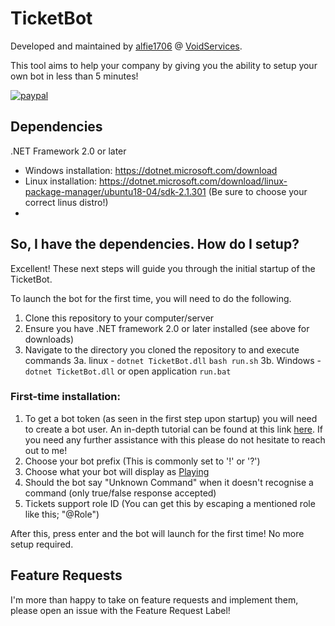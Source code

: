 
# TicketBot
Developed and maintained by [alfie1706](https://github.com/alfie1706) @ [VoidServices](https://github.com/VoidServices).

This tool aims to help your company by giving you the ability to setup your own bot in less than 5 minutes!

[![paypal](https://www.paypalobjects.com/en_US/i/btn/btn_donateCC_LG.gif)](https://paypal.me/alfieturner1706)

## Dependencies
.NET Framework 2.0 or later

 - Windows installation: https://dotnet.microsoft.com/download
 - Linux installation: https://dotnet.microsoft.com/download/linux-package-manager/ubuntu18-04/sdk-2.1.301 (Be sure to choose your correct linus distro!)
 - 
## So, I have the dependencies. How do I setup?
Excellent! These next steps will guide you through the initial startup of the TicketBot.

To launch the bot for the first time, you will need to do the following.

 1. Clone this repository to your computer/server
 2. Ensure you have .NET framework 2.0 or later installed (see above for downloads)
 3. Navigate to the directory you cloned the repository to and execute commands
3a. linux - `dotnet TicketBot.dll` `bash run.sh`
3b. Windows - `dotnet TicketBot.dll` or open application `run.bat`

### First-time installation:
 1. To get a bot token (as seen in the first step upon startup) you will need to create a bot user. An in-depth tutorial can be found at this link [here](https://discordpy.readthedocs.io/en/rewrite/discord.html). If you need any further assistance with this please do not hesitate to reach out to me!
 2. Choose your bot prefix (This is commonly set to '!' or '?')
 3. Choose what your bot will display as [Playing](https://why-am-i-he.re/mEqQkd.png)
 4. Should the bot say "Unknown Command" when it doesn't recognise a command (only true/false response accepted)
 5. Tickets support role ID (You can get this by escaping a mentioned role like this; "\@Role")

After this, press enter and the bot will launch for the first time! No more setup required.
## Feature Requests
I'm more than happy to take on feature requests and implement them, please open an issue with the Feature Request Label!

